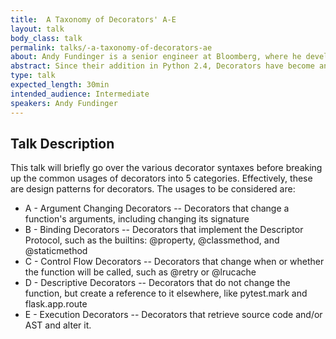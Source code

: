 ```yaml
---
title:  A Taxonomy of Decorators' A-E
layout: talk
body_class: talk
permalink: talks/-a-taxonomy-of-decorators-ae
about: Andy Fundinger is a senior engineer at Bloomberg, where he develops Python applications in the Data License group and supports Python developers throughout the firm through the company's Python Guild. Andy has spoken twice at PyGotham, as well as other conferences such as QCon, EuroPython, and SaltConf. In the past, Andy has worked on private equity and credit risk applications, web services, and virtual worlds. Andy holds a Masters of Engineering from Stevens Institute of Technology. In his spare time, Andy is a maker who works on Internet of Things (IoT) projects and teaches classes at MakerBar in Hoboken, NJ.
abstract: Since their addition in Python 2.4, Decorators have become an established part of the Python language and many of our development projects. This talk will look at the purpose, implementation, and pitfalls of five types of decorators, from the Argument changing decorator to the Execution decorator.
type: talk
expected_length: 30min
intended_audience: Intermediate
speakers: Andy Fundinger
---
```


## Talk Description

This talk will briefly go over the various decorator syntaxes before breaking up the common usages of decorators into 5 categories. Effectively, these are design patterns for decorators. The usages to be considered are:

* A - Argument Changing Decorators -- Decorators that change a function's arguments, including changing its signature
* B - Binding Decorators -- Decorators that implement the Descriptor Protocol, such as the builtins: @property, @classmethod, and @staticmethod
* C - Control Flow Decorators -- Decorators that change when or whether the function will be called, such as @retry or @lrucache
* D - Descriptive Decorators -- Decorators that do not change the function, but create a reference to it elsewhere, like pytest.mark and flask.app.route
* E - Execution Decorators -- Decorators that retrieve source code and/or AST and alter it.

